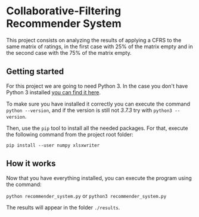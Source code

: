 # Collaborative-Filtering Recommender System
This project consists on analyzing the results of applying a CFRS to the same matrix of ratings, in the first case with
25% of the matrix empty and in the second case with the 75% of the matrix empty.

## Getting started

For this project we are going to need Python 3. In the case you don't have Python 3 installed [you can find it
here](https://www.python.org/downloads/release/python-373/).

To make sure you have installed it correctly you can execute the command `python --version`, and if the version is still
not *3.7.3* try with `python3 --version`.

Then, use the `pip` tool to install all the needed packages. For that, execute the following command from the project
root folder:

`pip install --user numpy xlsxwriter`

## How it works

Now that you have everything installed, you can execute the program using the command:

`python recommender_system.py` or `python3 recommender_system.py`

The results will appear in the folder `./results`.